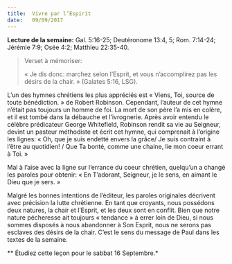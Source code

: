 ```yaml
---
title:  Vivre par l’Espirit
date:   09/09/2017
---
```


**Lecture de la semaine:** Gal. 5:16-25; Deutéronome 13:4, 5; Rom. 7:14-24; Jérémie 7:9; Osée 4:2; Matthieu  22:35-40.

><p>Verset à mémoriser:</p> « Je dis donc: marchez selon l’Esprit, et vous n’accomplirez pas les désirs de la  chair. » (Galates 5:16, LSG). 

L’un des hymnes chrétiens les plus appréciés est « Viens, Toi, source de toute bénédiction. » de Robert  Robinson. Cependant, l’auteur de cet hymne n’était pas toujours un homme de foi. La mort de son père l’a mis  en colère, et il est tombé dans la débauche et l’ivrognerie. Après avoir entendu le célèbre prédicateur George  Whitefield, Robinson rendit sa vie au Seigneur, devint un pasteur méthodiste et écrit cet hymne, qui comprenait  à l’origine les lignes: « Oh, que je suis endetté envers la grâce/ Je suis contraint à l’être au quotidien! / Que Ta  bonté, comme une chaine, lie mon coeur errant à Toi. » 

Mal à l’aise avec la ligne sur l’errance du coeur chrétien, quelqu’un a changé les paroles pour obtenir: « En  T’adorant, Seigneur, je le sens, en aimant le Dieu que je sers. » 

Malgré les bonnes intentions de l’éditeur, les paroles originales décrivent avec précision la lutte chrétienne. En  tant que croyants, nous possédons deux natures, la chair et l’Esprit, et les deux sont en conflit. Bien que notre  nature pécheresse ait toujours « tendance » à errer loin de Dieu, si nous sommes disposés à nous abandonner à  Son Esprit, nous ne serons pas esclaves des désirs de la chair. C’est le sens du message de Paul dans les textes  de la semaine. 

** Étudiez cette leçon pour le sabbat 16 Septembre.*